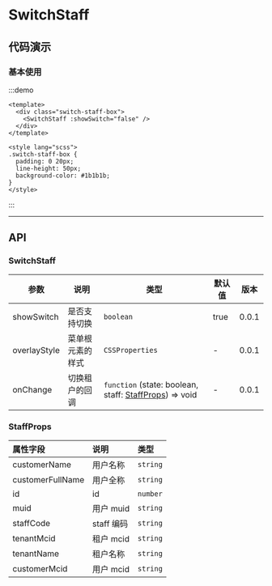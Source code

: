 # SwitchStaff

## 代码演示

### 基本使用

:::demo

```vue
<template>
  <div class="switch-staff-box">
    <SwitchStaff :showSwitch="false" />
  </div>
</template>

<style lang="scss">
.switch-staff-box {
  padding: 0 20px;
  line-height: 50px;
  background-color: #1b1b1b;
}
</style>
```

:::

---

## API

### SwitchStaff

| 参数         | 说明             | 类型                                                                    | 默认值 | 版本  |
| ------------ | ---------------- | ----------------------------------------------------------------------- | ------ | ----- |
| showSwitch   | 是否支持切换     | `boolean`                                                               | true   | 0.0.1 |
| overlayStyle | 菜单根元素的样式 | `CSSProperties`                                                         | -      | 0.0.1 |
| onChange     | 切换租户的回调   | `function` (state: boolean, staff: [StaffProps](./#staffprops)) => void | -      | 0.0.1 |

### StaffProps

| 属性字段         | 说明       | 类型     |
| :--------------- | :--------- | :------- |
| customerName     | 用户名称   | `string` |
| customerFullName | 用户全称   | `string` |
| id               | id         | `number` |
| muid             | 用户 muid  | `string` |
| staffCode        | staff 编码 | `string` |
| tenantMcid       | 租户 mcid  | `string` |
| tenantName       | 租户名称   | `string` |
| customerMcid     | 用户 mcid  | `string` |
